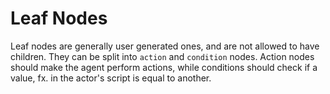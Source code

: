 # Leaf Nodes
Leaf nodes are generally user generated ones, and are not allowed to have children. They can be split into `action` and `condition` nodes. Action nodes should make the agent perform actions, while conditions should check if a value, fx. in the actor's script is equal to another.

